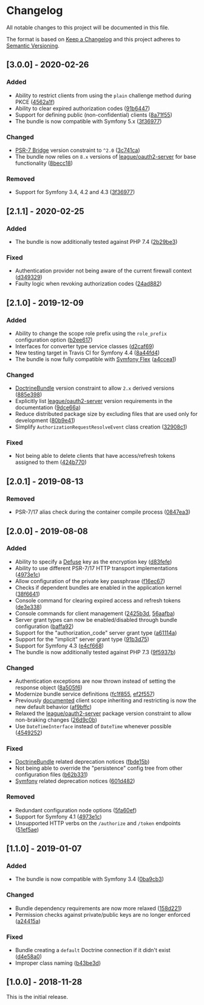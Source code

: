 # Changelog
All notable changes to this project will be documented in this file.

The format is based on [Keep a Changelog](http://keepachangelog.com/en/1.0.0/)
and this project adheres to [Semantic Versioning](http://semver.org/spec/v2.0.0.html).

## [3.0.0] - 2020-02-26
### Added
- Ability to restrict clients from using the `plain` challenge method during PKCE ([4562a1f](https://github.com/trikoder/oauth2-bundle/commit/4562a1ff306375fd651aa91c85d0d4fd6f4c1b13))
- Ability to clear expired authorization codes ([91b6447](https://github.com/trikoder/oauth2-bundle/commit/91b6447257419d8e961c4f5b0abd187f1b735856))
- Support for defining public (non-confidential) clients ([8a71f55](https://github.com/trikoder/oauth2-bundle/commit/8a71f55aa1482d00cee66684141cc9ef81d31f31))
- The bundle is now compatible with Symfony 5.x ([3f36977](https://github.com/trikoder/oauth2-bundle/commit/3f369771385c0b90855da712b9cb31faa4c651dc))

### Changed
- [PSR-7 Bridge](https://github.com/symfony/psr-http-message-bridge) version constraint to `^2.0` ([3c741ca](https://github.com/trikoder/oauth2-bundle/commit/3c741ca1e394886e8936ad018c28cd1ddd3dff02))
- The bundle now relies on `8.x` versions of [league/oauth2-server](https://github.com/thephpleague/oauth2-server) for base functionality ([8becc18](https://github.com/trikoder/oauth2-bundle/commit/8becc18255052a73d0f76a030be9de0fe9868928))

### Removed
- Support for Symfony 3.4, 4.2 and 4.3 ([3f36977](https://github.com/trikoder/oauth2-bundle/commit/3f369771385c0b90855da712b9cb31faa4c651dc))

## [2.1.1] - 2020-02-25
### Added
- The bundle is now additionally tested against PHP 7.4 ([2b29be3](https://github.com/trikoder/oauth2-bundle/commit/2b29be3629877a648f4a199b96185b40d625f6aa))

### Fixed
- Authentication provider not being aware of the current firewall context ([d349329](https://github.com/trikoder/oauth2-bundle/commit/d349329056c219969e097ae6bd3eb724968f9812))
- Faulty logic when revoking authorization codes ([24ad882](https://github.com/trikoder/oauth2-bundle/commit/24ad88211cefddf97170f5c1cc8ba1e5cf285e42))

## [2.1.0] - 2019-12-09
### Added
- Ability to change the scope role prefix using the `role_prefix` configuration option ([b2ee617](https://github.com/trikoder/oauth2-bundle/commit/b2ee6179832cc142d95e3b13d9af09d6cb6831d5))
- Interfaces for converter type service classes ([d2caf69](https://github.com/trikoder/oauth2-bundle/commit/d2caf690839523a2c84d967a6f99787898d4c654))
- New testing target in Travis CI for Symfony 4.4 ([8a44fd4](https://github.com/trikoder/oauth2-bundle/commit/8a44fd4d7673467cc4f69988424cdfc677767aab))
- The bundle is now fully compatible with [Symfony Flex](https://github.com/symfony/flex) ([a4ccea1](https://github.com/trikoder/oauth2-bundle/commit/a4ccea1dfaaba6d95daf3e1f1a84952cafb65d01))

### Changed
- [DoctrineBundle](https://github.com/doctrine/DoctrineBundle) version constraint to allow `2.x` derived versions ([885e398](https://github.com/trikoder/oauth2-bundle/commit/885e39811331e89bae99bca71f1a783497d26d12))
- Explicitly list [league/oauth2-server](https://github.com/thephpleague/oauth2-server) version requirements in the documentation ([9dce66a](https://github.com/trikoder/oauth2-bundle/commit/9dce66a089c33c224fe5cb58bdfd6285350a607b))
- Reduce distributed package size by excluding files that are used only for development ([80b9e41](https://github.com/trikoder/oauth2-bundle/commit/80b9e41155e7a94c3b1a4602c8daa25cc6d246b2))
- Simplify `AuthorizationRequestResolveEvent` class creation ([32908c1](https://github.com/trikoder/oauth2-bundle/commit/32908c1a4a89fd89d5835d4de931d237de223b50))

### Fixed
- Not being able to delete clients that have access/refresh tokens assigned to them ([424b770](https://github.com/trikoder/oauth2-bundle/commit/424b770dbd99e4651777a3fa26186a756b4e93c4))

## [2.0.1] - 2019-08-13
### Removed
- PSR-7/17 alias check during the container compile process ([0847ea3](https://github.com/trikoder/oauth2-bundle/commit/0847ea3034cc433c9c8f92ec46fedbdace259e3d))

## [2.0.0] - 2019-08-08
### Added
- Ability to specify a [Defuse](https://github.com/defuse/php-encryption/blob/master/docs/classes/Key.md) key as the encryption key ([d83fefe](https://github.com/trikoder/oauth2-bundle/commit/d83fefe149c1add841d4225ebc2a32aa9333308d))
- Ability to use different PSR-7/17 HTTP transport implementations ([4973e1c](https://github.com/trikoder/oauth2-bundle/commit/4973e1c7ddfc4afcca85989bde1b8d28dcd7fd4a))
- Allow configuration of the private key passphrase ([f16ec67](https://github.com/trikoder/oauth2-bundle/commit/f16ec67f2fa8dbf8fedd78488d625cef2db5b90d))
- Checks if dependent bundles are enabled in the application kernel ([38f6641](https://github.com/trikoder/oauth2-bundle/commit/38f66418b5f28b8666d5bbde1e36a45cfc166afa))
- Console command for clearing expired access and refresh tokens ([de3e338](https://github.com/trikoder/oauth2-bundle/commit/de3e338a24e0b03ab634c4982c46034715635379))
- Console commands for client management ([2425b3d](https://github.com/trikoder/oauth2-bundle/commit/2425b3d149cadb1706eb70b321491bf894114784), [56aafba](https://github.com/trikoder/oauth2-bundle/commit/56aafba995f06e45fd6521735be780c327e67d65))
- Server grant types can now be enabled/disabled through bundle configuration ([baffa92](https://github.com/trikoder/oauth2-bundle/commit/baffa928d9f489bd642fff7ae2bc88ce93badcbf))
- Support for the "authorization_code" server grant type ([a61114a](https://github.com/trikoder/oauth2-bundle/commit/a61114a7f2449bdb28b0779b0a4a7d21b9fff2c2))
- Support for the "implicit" server grant type ([91b3d75](https://github.com/trikoder/oauth2-bundle/commit/91b3d7583e269d5151927f24fbaec9d2fc4cea3d))
- Support for Symfony 4.3 ([e4cf668](https://github.com/trikoder/oauth2-bundle/commit/e4cf6680ddfb7d1327b2c83ed22f46c0db56c67a))
- The bundle is now additionally tested against PHP 7.3 ([9f5937b](https://github.com/trikoder/oauth2-bundle/commit/9f5937bda2a112337a9b375ed3923918bcc06370))

### Changed
- Authentication exceptions are now thrown instead of setting the response object ([8a505f6](https://github.com/trikoder/oauth2-bundle/commit/8a505f61f52d6ce924ab7119a411a17efdf1bbef))
- Modernize bundle service definitions ([fc1f855](https://github.com/trikoder/oauth2-bundle/commit/fc1f8556c180ba961bd6f2c973d36ff7439cbf34), [ef2f557](https://github.com/trikoder/oauth2-bundle/commit/ef2f557f357de8cf39bd87da3499cb38563ad82f))
- Previously [documented](https://github.com/trikoder/oauth2-bundle/blob/v1.1.0/docs/controlling-token-scopes.md) client scope inheriting and restricting is now the new default behavior ([af9bffc](https://github.com/trikoder/oauth2-bundle/commit/af9bffcbcab7b02036c36ba0e1bc7d7b6921280))
- Relaxed the [league/oauth2-server](https://github.com/thephpleague/oauth2-server) package version constraint to allow non-braking changes ([26d9c0b](https://github.com/trikoder/oauth2-bundle/commit/26d9c0b14a4d31e3fd5f620facfa374795f9adeb))
- Use `DateTimeInterface` instead of `DateTime` whenever possible ([4549252](https://github.com/trikoder/oauth2-bundle/commit/454925249bfba1b6fd5c8e07fd64a4e87039759e))

### Fixed
- [DoctrineBundle](https://github.com/doctrine/DoctrineBundle) related deprecation notices ([fbde15b](https://github.com/trikoder/oauth2-bundle/commit/fbde15bfd2295b10563136701f668c839dcc1e5e))
- Not being able to override the "persistence" config tree from other configuration files ([b62b331](https://github.com/trikoder/oauth2-bundle/commit/b62b331834c77609893a1b70633ef7683ada7edc))
- [Symfony](https://github.com/symfony/symfony) related deprecation notices ([601d482](https://github.com/trikoder/oauth2-bundle/commit/601d482351e67d3d22b6ca600e26ed1da7f33866))

### Removed
- Redundant configuration node options ([5fa60ef](https://github.com/trikoder/oauth2-bundle/commit/5fa60efb81fddea79989e502f67bc7aca1bcac16))
- Support for Symfony 4.1 ([4973e1c](https://github.com/trikoder/oauth2-bundle/commit/4973e1c7ddfc4afcca85989bde1b8d28dcd7fd4a))
- Unsupported HTTP verbs on the `/authorize` and `/token` endpoints ([51ef5ae](https://github.com/trikoder/oauth2-bundle/commit/51ef5ae7e659afaf63c024e7da070464d318fd67))

## [1.1.0] - 2019-01-07
### Added
- The bundle is now compatible with Symfony 3.4 ([0ba9cb3](https://github.com/trikoder/oauth2-bundle/commit/0ba9cb306157a9ad89691eb3d20054a6803af472))

### Changed
- Bundle dependency requirements are now more relaxed ([158d221](https://github.com/trikoder/oauth2-bundle/commit/158d2212ff7d8aab802bcd87def6917522d1fbce))
- Permission checks against private/public keys are no longer enforced ([a24415a](https://github.com/trikoder/oauth2-bundle/commit/a24415a560174783a51ecfcd86a644490389cb13))

### Fixed
- Bundle creating a `default` Doctrine connection if it didn't exist ([d4e58a0](https://github.com/trikoder/oauth2-bundle/commit/d4e58a04eff3cc442fa6f9d721984b4c5ceedf67))
- Improper class naming ([b43be3d](https://github.com/trikoder/oauth2-bundle/commit/b43be3d9ac9bc3d5daa43daac61e4939326a13bd))

## [1.0.0] - 2018-11-28
This is the initial release.
